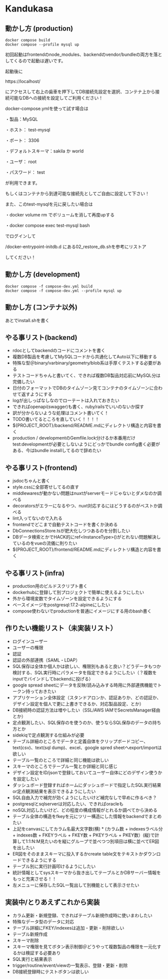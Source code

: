 # Kandukasa

## 動かし方 (production)
```project root
docker compose build
docker compose --profile mysql up
```
初回起動はfrontendのnode_modules、backendのvendor/bundleの両方を落としてくるので起動は遅いです。

起動後に

https://localhost/

にアクセスして右上の歯車を押下してDB接続先設定を選択、コンテナ上から接続可能なDBへの接続を設定してご利用ください！

docker-compose.ymlを使って試す場合は

・製品：MySQL

・ホスト： test-mysql

・ポート： 3306

・デフォルトスキーマ：sakila か world

・ユーザ： root

・パスワード： test

が利用できます。

もしくはコンテナから到達可能な接続先としてご自由に設定して下さい！

また、このtest-mysqlを元に戻したい場合は

・docker volume rm でボリュームを消して再度upする

・docker compose exec test-mysql bash

でログインして 

/docker-entrypoint-initdb.d にある02_restore_db.shを参考にリストア

してください！

## 動かし方 (development)
``` project root
docker compose -f compose-dev.yml build
docker compose -f compose-dev.yml --profile mysql up
```

## 動かし方 (コンテナ以外)

あとでinstall.shを書く

## やる事リスト(backend)

* rdocとしてbackendのコードにコメントを書く
* 複数DB製品を考慮してMySQLコードから共通化してAuto以下に移動する
* 特殊な型＠binary/varbinary/geometry/blob系は手厚くテストする必要がある
* テストコードちゃんと書いてく、できれば複数DB製品対応前にMySQL分は完備したい
* 日付のフォーマットでDBのタイムゾーン見てコンテナのタイムゾーンに合わせて返すようにする
* logが出しっぱなしなのでローテートは入れておきたい
* できればopenapi(swagger)も書く、ruby/railsでいいのないか探す
* 訳が分からないような処理はコメント書いてく！
* TODO書いてるところを直していく！！！！
* ${PROJECT_ROOT}/backend/README.mdにディレクトリ構造と内容を書く
* production / developmentのGemfile.lock分けるか本番用だけtest:developmentが必要としないようにどっかでbundle config書く必要がある、今はbundle installしてるので辞めたい

## やる事リスト(frontend)

* jsdocちゃんと書く
* style.cssに全部寄せしてるの直す
* middlewaresが動かない問題はnuxtがserverモードじゃないとダメなのか調べる
* decoratorsがエラーになるやつ、nuxt対応するにはどうするのがベストか調べる
* lint入ってないので入れる
* frontendでどこまで自動テストコードを書くか決める
* DbConnectionsStore.tsが肥大化しつつあるのを分割したい
* DBデータ検索とかでHACK的にref<InstanceType<typeof Xxxx>>()がとれない問題解決しているのをvueの流儀に則りたい
* ${PROJECT_ROOT}/frontend/README.mdにディレクトリ構造と内容を書く

## やる事リスト(infra)

* production用のビルドスクリプト書く
* dockerhubに登録して別プロジェクトで簡単に使えるようにしたい
* 外から環境変数でタイムゾーンを設定できるようにする
* ベースイメージをpostgresql:17.2-alpineにしたい
* compose使わないでproductionを普通にイメージにする用のbash書く

## 作りたい機能リスト（未実装リスト）

* ログインユーザー
* ユーザーの権限
* 認証
* 認証の外部連携（SAML・LDAP）
* SQL保存は全体か個人かは欲しい、権限別もあると良い？どうデータもつか検討する、SQL実行時にパラメータを指定できるようにしたい（？複数をinputでバインドしてbackendに投げる）
* google spread sheetにデータを反映/読み込みする時用に外部連携機能でトークン持っておきたい
* アプリケーション全体設定（スタンドアロンか、認証ありか、どの認証か、デザイン設定を個人で更に上書きできるか、対応製品設定、とか）
* DB接続時の認証方法は増やしたい（SSL/AWS IAMでSecretsManager経由とか）
* 定点観測したい、SQL保存のを使うのか、使うならSQL保存のデータの持ち方とか
* sidekiqで定点観測する仕組みが必要
* テーブル詳細のところでデータと定義自体をクリップボードコピー、text(csv)、text(sql dump)、excel、google spred sheetへexport/importは欲しい
* テーブル一覧のところで詳細と同じ機能は欲しい
* スキーマのところでテーブル一覧とか詳細と同じ感じ
* デザイン設定をID/jsonで登録しておいてユーザー自体にどのデザイン使うかを設定したい
* ダッシュボード登録すればホームにダッシュボードで指定したSQL実行結果or定点観測結果を表示できるようにしたい
* SQL自由入力で補完が効くようにしたいけど補完なしで早めに作るべき？
* postgresqlとsqlserverは対応したい、できればoracleも
* noSQL対応したいけど、どの程度の構成情報がとれるか調べてから決める
* テーブル全体の構造をfkeyを元にツリー構造にした情報をbackendでまとめたい
* 上記をcanvasにしてカラム名最大文字数(横) * (カラム数 + indexesラベル分 + indexes数 + FKEYラベル + FKEY数 + PKEYラベル + PKEY数）(縦)で計算して1:1:N:M見たいのを縦にグループで並べつつ別項目は横に並べてER図を出したい
* ER図をそのままスキーマに投入するかcreate table文をテキストかダウンロードできるようにする
* テーブル別に実行計画叩けるようにしたい
* 統計情報としてsysスキーマから抜き出してテーブルとかDBサーバー情報をもっと充実させる！！
* 左メニューに保存したSQL一覧出して別機能として表示させたい

## 実装中/とりあえずこれから実装

* カラム更新・新規登録、できればテーブル新規作成時に使いまわしたい
* 特殊なデータ型のデータに対応
* テーブル詳細にFKEY/indexesは追加・更新・削除欲しい
* テーブル新規作成
* スキーマ削除
* スキーマ権限を見てボタン表示制御＠どうやって複数製品の権限を一元化するかは検証する必要あり
* SQL実行と結果表示
* trigger/routine/event/viewの一覧表示、登録・更新・削除
* DB接続登録時にテストボタンは欲しい
